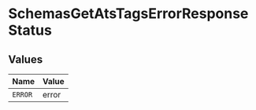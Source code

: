 # SchemasGetAtsTagsErrorResponseStatus


## Values

| Name    | Value   |
| ------- | ------- |
| `ERROR` | error   |